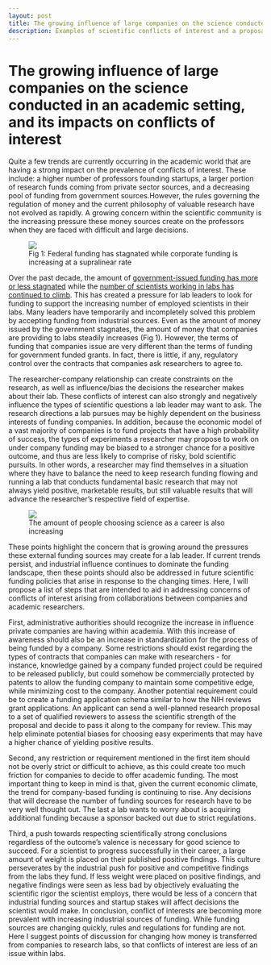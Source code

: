 ```yaml
---
layout: post
title: The growing influence of large companies on the science conducted in an academic setting, and its impacts on conflicts of interest.
description: Examples of scientific conflicts of interest and a proposal to improve the situation.
---
```

# The growing influence of large companies on the science conducted in an academic setting, and its impacts on conflicts of interest

Quite a few trends are currently occurring in the academic world that are having a strong impact on the prevalence of conflicts of interest.
These include: a higher number of professors founding startups, a larger portion of research funds coming from private sector sources, and a decreasing pool of funding from government sources.However, the rules governing the regulation of money and the current philosophy of valuable research have not evolved as rapidly. A growing concern within the scientific community is the increasing pressure these money sources create on the professors when they are faced with difficult and large decisions.

<figure>
<img src="https://i.imgur.com/fxGw87Q.jpg">
<figcaption>
Fig 1: Federal funding has stagnated while corporate funding is increasing at a supralinear rate
</figcaption>
</figure>

Over the past decade, the amount of [government-issued funding has more or less stagnated](http://www.sciencemag.org/news/2017/03/data-check-us-government-share-basic-research-funding-falls-below-50) while the [number of scientists working in labs has continued to climb](https://www.nature.com/news/the-future-of-the-postdoc-1.17253). This has created a pressure for lab leaders to look for funding to support the increasing number of employed scientists in their labs. Many leaders have temporarily and incompletely solved this problem by accepting funding from industrial sources. Even as the amount of money issued by the government stagnates, the amount of money that companies are providing to labs steadily increases (Fig 1). However, the terms of funding that companies issue are very different than the terms of funding for government funded grants. In fact, there is little, if any, regulatory control over the contracts that companies ask researchers to agree to.

The researcher-company relationship can create constraints on the research, as well as influence/bias the decisions the researcher makes about their lab. These conflicts of interest can also strongly and negatively influence the types of scientific questions a lab leader may want to ask. The research directions a lab pursues may be highly dependent on the business interests of funding companies. In addition, because the economic model of a vast majority of companies is to fund projects that have a high probability of success, the types of experiments a researcher may propose to work on under company funding may be biased to a stronger chance for a positive outcome, and thus are less likely to comprise of risky, bold scientific pursuits. In other words, a researcher may find themselves in a situation where they have to balance the need to keep research funding flowing and running a lab that conducts fundamental basic research that may not always yield positive, marketable results, but still valuable results that will advance the researcher’s respective field of expertise.

<figure>
<img src="https://i.imgur.com/KbSSQ5x.png">
<figcaption>
The amount of people choosing science as a career is also increasing
</figcaption>
</figure>

These points highlight the concern that is growing around the pressures these external funding sources may create for a lab leader. If current trends persist, and industrial influence continues to dominate the funding landscape, then these points should also be addressed in future scientific funding policies that arise in response to the changing times. Here, I will propose a list of steps that are intended to aid in addressing concerns of conflicts of interest arising from collaborations between companies and academic researchers.

First, administrative authorities should recognize the increase in influence private companies are having within academia. With this increase of awareness should also be an increase in standardization for the process of being funded by a company. Some restrictions should exist regarding the types of contracts that companies can make with researchers - for instance, knowledge gained by a company funded project could be required to be released publicly, but could somehow be commercially protected by patents to allow the funding company to maintain some competitive edge, while minimizing cost to the company. Another potential requirement could be to create a funding application schema similar to how the NIH reviews grant applications. An applicant can send a well-planned research proposal to a set of qualified reviewers to assess the scientific strength of the proposal and decide to pass it along to the company for review. This may help eliminate potential biases for choosing easy experiments that may have a higher chance of yielding positive results.

Second, any restriction or requirement mentioned in the first item should not be overly strict or difficult to achieve, as this could create too much friction for companies to decide to offer academic funding. The most important thing to keep in mind is that, given the current economic climate, the trend for company-based funding is continuing to rise. Any decisions that will decrease the number of funding sources for research have to be very well thought out. The last a lab wants to worry about is acquiring additional funding because a sponsor backed out due to strict regulations.

Third, a push towards respecting scientifically strong conclusions regardless of the outcome’s valence is necessary for good science to succeed. For a scientist to progress successfully in their career, a large amount of weight is placed on their published positive findings. This culture perseverates by the industrial push for positive and competitive findings from the labs they fund. If less weight were placed on positive findings, and negative findings were seen as less bad by objectively evaluating the scientific rigor the scientist employs, there would be less of a concern that industrial funding sources and startup stakes will affect decisions the scientist would make.
In conclusion, conflict of interests are becoming more prevalent with increasing industrial sources of funding. While funding sources are changing quickly, rules and regulations for funding are not. Here I suggest points of discussion for changing how money is transferred from companies to research labs, so that conflicts of interest are less of an issue within labs.
